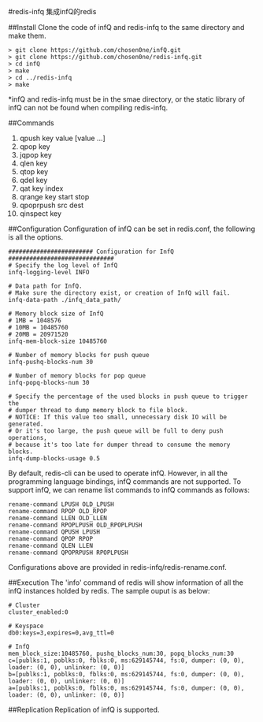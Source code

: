 #redis-infq
集成infQ的redis

##Install
Clone the code of infQ and redis-infq to the same directory and make them.

    > git clone https://github.com/chosen0ne/infQ.git
    > git clone https://github.com/chosen0ne/redis-infq.git
    > cd infQ
    > make
    > cd ../redis-infq
    > make

*infQ and redis-infq must be in the smae directory, or the static library of infQ can not be found when compiling redis-infq.

##Commands
1) qpush key value [value ...]
2) qpop key
3) jqpop key
4) qlen key
5) qtop key
6) qdel key
7) qat key index
8) qrange key start stop
9) qpoprpush src dest
10) qinspect key

##Configuration
Configuration of infQ can be set in redis.conf, the following is all the options.

    ######################## Configuration for InfQ ##############################
    # Specify the log level of InfQ
    infq-logging-level INFO

    # Data path for InfQ.
    # Make sure the directory exist, or creation of InfQ will fail.
    infq-data-path ./infq_data_path/

    # Memory block size of InfQ
    # 1MB = 1048576
    # 10MB = 10485760
    # 20MB = 20971520
    infq-mem-block-size 10485760

    # Number of memory blocks for push queue
    infq-pushq-blocks-num 30

    # Number of memory blocks for pop queue
    infq-popq-blocks-num 30

    # Specify the percentage of the used blocks in push queue to trigger the
    # dumper thread to dump memory block to file block.
    # NOTICE: If this value too small, unnecessary disk IO will be generated.
    # Or it's too large, the push queue will be full to deny push operations,
    # because it's too late for dumper thread to consume the memory blocks.
    infq-dump-blocks-usage 0.5

By default, redis-cli can be used to operate infQ. However, in all the programming language bindings, infQ commands are not supported. To support infQ, we can rename list commands to infQ commands as follows:

    rename-command LPUSH OLD_LPUSH
    rename-command RPOP OLD_RPOP
    rename-command LLEN OLD_LLEN
    rename-command RPOPLPUSH OLD_RPOPLPUSH
    rename-command QPUSH LPUSH
    rename-command QPOP RPOP
    rename-command QLEN LLEN
    rename-command QPOPRPUSH RPOPLPUSH

Configurations above are provided in redis-infq/redis-rename.conf.

##Execution
The 'info' command of redis will show information of all the infQ instances holded by redis. The sample ouput is as below:

    # Cluster
    cluster_enabled:0

    # Keyspace
    db0:keys=3,expires=0,avg_ttl=0

    # InfQ
    mem_block_size:10485760, pushq_blocks_num:30, popq_blocks_num:30
    c=[publks:1, poblks:0, fblks:0, ms:629145744, fs:0, dumper: (0, 0), loader: (0, 0), unlinker: (0, 0)]
    b=[publks:1, poblks:0, fblks:0, ms:629145744, fs:0, dumper: (0, 0), loader: (0, 0), unlinker: (0, 0)]
    a=[publks:1, poblks:0, fblks:0, ms:629145744, fs:0, dumper: (0, 0), loader: (0, 0), unlinker: (0, 0)]

##Replication
Replication of infQ is supported.

